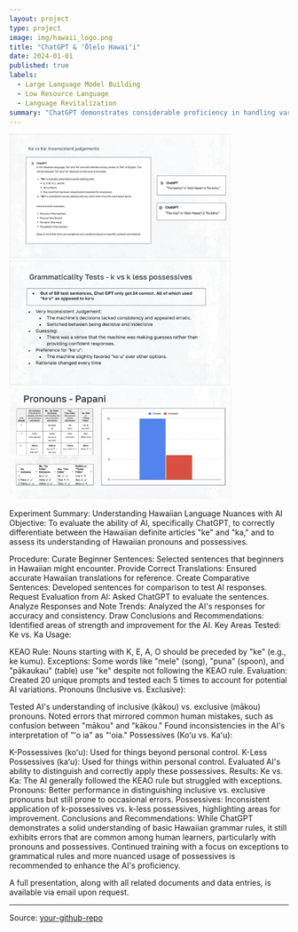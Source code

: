 ```yaml
---
layout: project
type: project
image: img/hawaii_logo.png
title: "ChatGPT & ʻŌlelo Hawaiʻi"
date: 2024-01-01
published: true
labels:
  - Large Language Model Building
  - Low Resource Language
  - Language Revitalization
summary: "ChatGPT demonstrates considerable proficiency in handling various languages; however, I chose to focus on the Hawaiian language due to noticeable deficiencies in its responses. This study utilized beginner Hawaiian material from 'Ka Lei Haʻaheo' to assess the model's proficiency with simple sentences, using language translation and grammaticality judgments for evaluation. Key questions included identifying common errors, comparing them to typical learner mistakes, and understanding patterns or trends in these errors. The findings highlighted how these errors mirror and contrast human learning patterns, providing insights into improving AI-generated Hawaiian language content. Future steps involve using Hawaiian language newspapers to build and inform a model that aids in language revitalization and enhances AIʻs Hawaiian language capabilities for the purpose of education."
---
```



<div class="text-center p-4">
  <img width="400px" src="../img/ke.png" class="img-thumbnail">
  <img width="400px" src="../img/kau.png" class="img-thumbnail">
  <img width="400px" src="../img/papani.png" class="img-thumbnail">
</div>

Experiment Summary: Understanding Hawaiian Language Nuances with AI
Objective:
To evaluate the ability of AI, specifically ChatGPT, to correctly differentiate between the Hawaiian definite articles "ke" and "ka," and to assess its understanding of Hawaiian pronouns and possessives.

Procedure:
Curate Beginner Sentences: Selected sentences that beginners in Hawaiian might encounter.
Provide Correct Translations: Ensured accurate Hawaiian translations for reference.
Create Comparative Sentences: Developed sentences for comparison to test AI responses.
Request Evaluation from AI: Asked ChatGPT to evaluate the sentences.
Analyze Responses and Note Trends: Analyzed the AI's responses for accuracy and consistency.
Draw Conclusions and Recommendations: Identified areas of strength and improvement for the AI.
Key Areas Tested:
Ke vs. Ka Usage:

KEAO Rule: Nouns starting with K, E, A, O should be preceded by "ke" (e.g., ke kumu).
Exceptions: Some words like "mele" (song), "puna" (spoon), and "pākaukau" (table) use "ke" despite not following the KEAO rule.
Evaluation: Created 20 unique prompts and tested each 5 times to account for potential AI variations.
Pronouns (Inclusive vs. Exclusive):

Tested AI's understanding of inclusive (kākou) vs. exclusive (mākou) pronouns.
Noted errors that mirrored common human mistakes, such as confusion between "mākou" and "kākou."
Found inconsistencies in the AI's interpretation of "ʻo ia" as "ʻoia."
Possessives (Koʻu vs. Kaʻu):

K-Possessives (koʻu): Used for things beyond personal control.
K-Less Possessives (kaʻu): Used for things within personal control.
Evaluated AI's ability to distinguish and correctly apply these possessives.
Results:
Ke vs. Ka: The AI generally followed the KEAO rule but struggled with exceptions.
Pronouns: Better performance in distinguishing inclusive vs. exclusive pronouns but still prone to occasional errors.
Possessives: Inconsistent application of k-possessives vs. k-less possessives, highlighting areas for improvement.
Conclusions and Recommendations:
While ChatGPT demonstrates a solid understanding of basic Hawaiian grammar rules, it still exhibits errors that are common among human learners, particularly with pronouns and possessives.
Continued training with a focus on exceptions to grammatical rules and more nuanced usage of possessives is recommended to enhance the AI's proficiency.

A full presentation, along with all related documents and data entries, is available via email upon request.

<hr>

Source: <a href="https://github.com/your-github-repo"><i class="large github icon"></i>your-github-repo</a>
